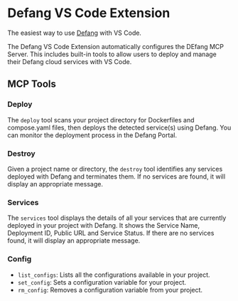 # Defang VS Code Extension

The easiest way to use [Defang](https://defang.io) with VS Code.

The Defang VS Code Extension automatically configures the DEfang MCP Server. This includes built-in tools to allow users to deploy and manage their Defang cloud services with VS Code.

## MCP Tools

### Deploy

The `deploy` tool scans your project directory for Dockerfiles and compose.yaml files, then deploys the detected service(s) using Defang. You can monitor the deployment process in the Defang Portal.

### Destroy

Given a project name or directory, the `destroy` tool identifies any services deployed with Defang and terminates them. If no services are found, it will display an appropriate message.

### Services

The `services` tool displays the details of all your services that are currently deployed in your project with Defang. It shows the Service Name, Deployment ID, Public URL and Service Status. If there are no services found, it will display an appropriate message.

### Config

* `list_configs`: Lists all the configurations available in your project.
* `set_config`: Sets a configuration variable for your project.
* `rm_config`: Removes a configuration variable from your project.

